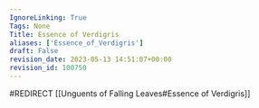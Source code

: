 ```yaml
---
IgnoreLinking: True
Tags: None
Title: Essence of Verdigris
aliases: ['Essence_of_Verdigris']
draft: False
revision_date: 2023-05-13 14:51:07+00:00
revision_id: 100750
---
```


#REDIRECT [[Unguents of Falling Leaves#Essence of Verdigris]]